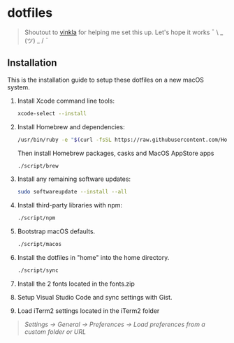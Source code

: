 # dotfiles

> Shoutout to [vinkla](https://github.com/vinkla) for helping me set this up. Let's hope it works ¯ \ _ (ツ) _ / ¯ 

## Installation

This is the installation guide to setup these dotfiles on a new macOS system.

1. Install Xcode command line tools:

    ```sh
    xcode-select --install
    ```

2. Install Homebrew and dependencies:

    ```sh
    /usr/bin/ruby -e "$(curl -fsSL https://raw.githubusercontent.com/Homebrew/install/master/install)"
    ```
  
    Then install Homebrew packages, casks and MacOS AppStore apps
    
    ```sh
    ./script/brew
    ```

3. Install any remaining software updates:
  
    ```sh
    sudo softwareupdate --install --all
    ```

4. Install third-party libraries with npm:

    ```sh
    ./script/npm
    ```
5. Bootstrap macOS defaults. 
  
    ```sh
    ./script/macos
    ```

6. Install the dotfiles in "home" into the home directory.

    ```sh
    ./script/sync
    ```

7. Install the 2 fonts located in the fonts.zip

8. Setup Visual Studio Code and sync settings with Gist.

9. Load iTerm2 settings located in the iTerm2 folder 
> *Settings -> General -> Preferences -> Load preferences from a custom folder or URL*